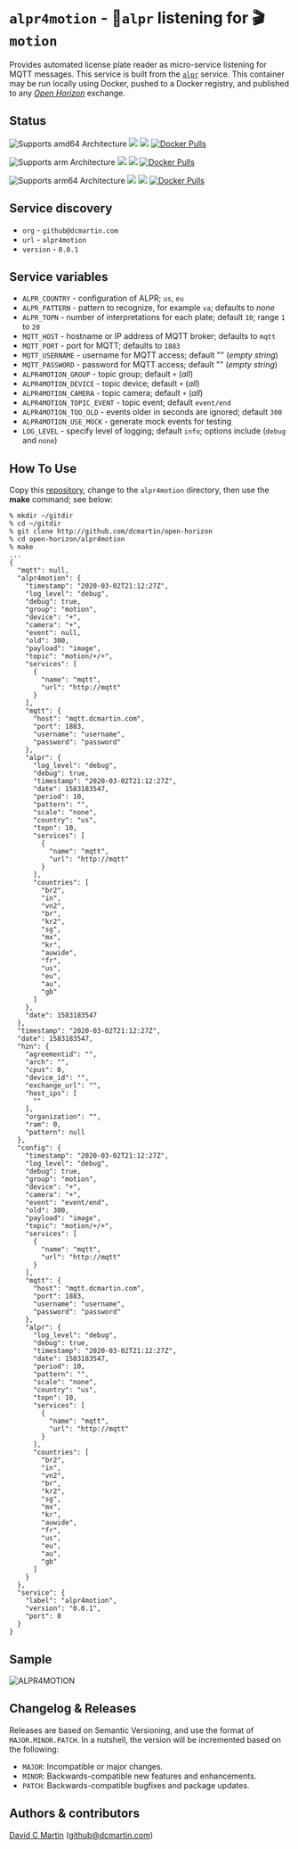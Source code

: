 # `alpr4motion` - &#128663;`alpr` listening for &#127916;`motion`

Provides automated license plate reader as micro-service listening for MQTT messages.  This service is built from the [`alpr`](../alpr/README.md) service.  This container may be run locally using Docker, pushed to a Docker registry, and published to any [_Open Horizon_][open-horizon] exchange.

## Status

![Supports amd64 Architecture][amd64-shield]
[![](https://images.microbadger.com/badges/image/dcmartin/amd64_alpr4motion.svg)](https://microbadger.com/images/dcmartin/amd64_alpr4motion "Get your own image badge on microbadger.com")
[![](https://images.microbadger.com/badges/version/dcmartin/amd64_alpr4motion.svg)](https://microbadger.com/images/dcmartin/amd64_alpr4motion "Get your own version badge on microbadger.com")
[![Docker Pulls][pulls-amd64]][docker-amd64]

[docker-amd64]: https://hub.docker.com/r/dcmartin/amd64_alpr4motion
[pulls-amd64]: https://img.shields.io/docker/pulls/dcmartin/amd64_alpr4motion.svg

![Supports arm Architecture][arm-shield]
[![](https://images.microbadger.com/badges/image/dcmartin/arm_alpr4motion.svg)](https://microbadger.com/images/dcmartin/arm_alpr4motion "Get your own image badge on microbadger.com")
[![](https://images.microbadger.com/badges/version/dcmartin/arm_alpr4motion.svg)](https://microbadger.com/images/dcmartin/arm_alpr4motion "Get your own version badge on microbadger.com")
[![Docker Pulls][pulls-arm]][docker-arm]

[docker-arm]: https://hub.docker.com/r/dcmartin/arm_alpr4motion
[pulls-arm]: https://img.shields.io/docker/pulls/dcmartin/arm_alpr4motion.svg

![Supports arm64 Architecture][arm64-shield]
[![](https://images.microbadger.com/badges/image/dcmartin/arm64_alpr4motion.svg)](https://microbadger.com/images/dcmartin/arm64_alpr4motion "Get your own image badge on microbadger.com")
[![](https://images.microbadger.com/badges/version/dcmartin/arm64_alpr4motion.svg)](https://microbadger.com/images/dcmartin/arm64_alpr4motion "Get your own version badge on microbadger.com")
[![Docker Pulls][pulls-arm64]][docker-arm64]

[docker-arm64]: https://hub.docker.com/r/dcmartin/arm64_alpr4motion
[pulls-arm64]: https://img.shields.io/docker/pulls/dcmartin/arm64_alpr4motion.svg

[arm64-shield]: https://img.shields.io/badge/arm64-yes-green.svg
[amd64-shield]: https://img.shields.io/badge/amd64-yes-green.svg
[arm-shield]: https://img.shields.io/badge/arm-yes-green.svg

## Service discovery
+ `org` - `github@dcmartin.com`
+ `url` - `alpr4motion`
+ `version` - `0.0.1`

## Service variables 
+ `ALPR_COUNTRY` - configuration of ALPR; `us`, `eu`
+ `ALPR_PATTERN` - pattern to recognize, for example `va`; defaults to _none_
+ `ALPR_TOPN` - number of interpretations for each plate; default `10`; range `1` to `20`
+ `MQTT_HOST` - hostname or IP address of MQTT broker; defaults to `mqtt`
+ `MQTT_PORT` - port for MQTT; defaults to `1883`
+ `MQTT_USERNAME` - username for MQTT access; default "" (_empty string_)
+ `MQTT_PASSWORD` - password for MQTT access; default "" (_empty string_)
+ `ALPR4MOTION_GROUP` - topic group; default `+` (_all_)
+ `ALPR4MOTION_DEVICE` - topic device; default `+` (_all_)
+ `ALPR4MOTION_CAMERA` - topic camera; default `+` (_all_)
+ `ALPR4MOTION_TOPIC_EVENT` - topic event; default `event/end`
+ `ALPR4MOTION_TOO_OLD` - events older in seconds are ignored; default `300`
+ `ALPR4MOTION_USE_MOCK` - generate mock events for testing
+ `LOG_LEVEL` - specify level of logging; default `info`; options include (`debug` and `none`)

## How To Use

Copy this [repository][repository], change to the `alpr4motion` directory, then use the **make** command; see below:

```
% mkdir ~/gitdir
% cd ~/gitdir
% git clone http://github.com/dcmartin/open-horizon
% cd open-horizon/alpr4motion
% make
...
{
  "mqtt": null,
  "alpr4motion": {
    "timestamp": "2020-03-02T21:12:27Z",
    "log_level": "debug",
    "debug": true,
    "group": "motion",
    "device": "+",
    "camera": "+",
    "event": null,
    "old": 300,
    "payload": "image",
    "topic": "motion/+/+",
    "services": [
      {
        "name": "mqtt",
        "url": "http://mqtt"
      }
    ],
    "mqtt": {
      "host": "mqtt.dcmartin.com",
      "port": 1883,
      "username": "username",
      "password": "password"
    },
    "alpr": {
      "log_level": "debug",
      "debug": true,
      "timestamp": "2020-03-02T21:12:27Z",
      "date": 1583183547,
      "period": 10,
      "pattern": "",
      "scale": "none",
      "country": "us",
      "topn": 10,
      "services": [
        {
          "name": "mqtt",
          "url": "http://mqtt"
        }
      ],
      "countries": [
        "br2",
        "in",
        "vn2",
        "br",
        "kr2",
        "sg",
        "mx",
        "kr",
        "auwide",
        "fr",
        "us",
        "eu",
        "au",
        "gb"
      ]
    },
    "date": 1583183547
  },
  "timestamp": "2020-03-02T21:12:27Z",
  "date": 1583183547,
  "hzn": {
    "agreementid": "",
    "arch": "",
    "cpus": 0,
    "device_id": "",
    "exchange_url": "",
    "host_ips": [
      ""
    ],
    "organization": "",
    "ram": 0,
    "pattern": null
  },
  "config": {
    "timestamp": "2020-03-02T21:12:27Z",
    "log_level": "debug",
    "debug": true,
    "group": "motion",
    "device": "+",
    "camera": "+",
    "event": "event/end",
    "old": 300,
    "payload": "image",
    "topic": "motion/+/+",
    "services": [
      {
        "name": "mqtt",
        "url": "http://mqtt"
      }
    ],
    "mqtt": {
      "host": "mqtt.dcmartin.com",
      "port": 1883,
      "username": "username",
      "password": "password"
    },
    "alpr": {
      "log_level": "debug",
      "debug": true,
      "timestamp": "2020-03-02T21:12:27Z",
      "date": 1583183547,
      "period": 10,
      "pattern": "",
      "scale": "none",
      "country": "us",
      "topn": 10,
      "services": [
        {
          "name": "mqtt",
          "url": "http://mqtt"
        }
      ],
      "countries": [
        "br2",
        "in",
        "vn2",
        "br",
        "kr2",
        "sg",
        "mx",
        "kr",
        "auwide",
        "fr",
        "us",
        "eu",
        "au",
        "gb"
      ]
    }
  },
  "service": {
    "label": "alpr4motion",
    "version": "0.0.1",
    "port": 0
  }
}
```

## Sample 

![](samples/sample.jpg?raw=true "ALPR4MOTION")

## Changelog & Releases

Releases are based on Semantic Versioning, and use the format
of ``MAJOR.MINOR.PATCH``. In a nutshell, the version will be incremented
based on the following:

- ``MAJOR``: Incompatible or major changes.
- ``MINOR``: Backwards-compatible new features and enhancements.
- ``PATCH``: Backwards-compatible bugfixes and package updates.

## Authors & contributors

[David C Martin][dcmartin] (github@dcmartin.com)

[userinput]: ../alpr4motion/userinput.json
[service-json]: ../alpr4motion/service.json
[build-json]: ../alpr4motion/build.json
[dockerfile]: ../alpr4motion/Dockerfile


[dcmartin]: https://github.com/dcmartin
[issue]: https://github.com/dcmartin/open-horizon/issues
[macos-install]: http://pkg.bluehorizon.network/macos
[open-horizon]: http://github.com/open-horizon/
[repository]: https://github.com/dcmartin/open-horizon
[setup]: ../setup/README.md

